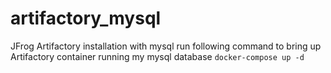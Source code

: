 # artifactory_mysql
JFrog Artifactory installation with mysql
run following command to bring up Artifactory container running my mysql database
`docker-compose up -d`
